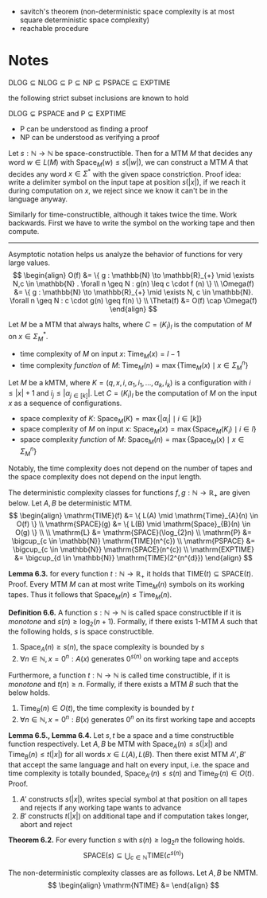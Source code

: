 
- savitch's theorem (non-deterministic space complexity is at most square deterministic space complexity)
- reachable procedure

# Notes

$\mathrm{DLOG} \subseteq \mathrm{NLOG} \subseteq \mathrm{P} \subseteq \mathrm{NP} \subseteq \mathrm{PSPACE} \subseteq \mathrm{EXPTIME}$

the following strict subset inclusions are known to hold

$\mathrm{DLOG} \subsetneq \mathrm{PSPACE}$ and $\mathrm{P} \subsetneq \mathrm{EXPTIME}$

- $\mathrm{P}$ can be understood as finding a proof
- $\mathrm{NP}$ can be understood as verifying a proof



Let $s : \mathbb{N} \to \mathbb{N}$ be space-constructible. Then for a MTM $M$ that decides any word $w \in L(M)$ with $\mathrm{Space}_{M}(w) \leq s(|w|)$, we can construct a MTM $A$ that decides any word $x \in \Sigma^{*}$ with the given space constriction. Proof idea: write a delimiter symbol on the input tape at position $s(|x|)$, if we reach it during computation on $x$, we reject since we know it can't be in the language anyway.

Similarly for time-constructible, although it takes twice the time. Work backwards. First we have to write the symbol on the working tape and then compute.

___

Asymptotic notation helps us analyze the behavior of functions for very large values.
$$
\begin{align}
O(f) &= \{ g : \mathbb{N} \to \mathbb{R}_{+} \mid \exists N,c \in \mathbb{N} . \forall n \geq N : g(n) \leq c \cdot f (n) \} \\
\Omega(f) &= \{   g : \mathbb{N}  \to \mathbb{R}_{+} \mid \exists N, c \in \mathbb{N}. \forall n \geq N : c \cdot g(n) \geq f(n)  \} \\
\Theta(f) &= O(f) \cap \Omega(f)
\end{align}
$$


Let $M$ be a MTM that always halts, where $C = (K_{i})_{l}$ is the computation of $M$ on $x \in \Sigma_{M}^{*}$.

- time complexity of $M$ on input $x$:		$\mathrm{Time}_{M}(x) = l - 1$
- time complexity *function* of $M$:		$\mathrm{Time}_{M}(n) = \max\{ \mathrm{Time}_{M}(x) \mid x \in \Sigma_{M}^{n} \}$

Let $M$ be a kMTM, where $K = (q, x, i, \alpha_{1}, i_{1}, \dots, \alpha_{k}, i_{k})$ is a configuration with $i \leq |x| + 1$ and $i_{j} \leq |\alpha_{j \in [k]}|$. Let $C = (K_{i})_{l}$ be the computation of $M$ on the input $x$ as a sequence of configurations.

- space complexity of $K$:				$\mathrm{Space}_{M}(K) = \max\{ |\alpha_{i}| \mid i \in [k] \}$
- space complexity of $M$ on input $x$:		$\mathrm{Space}_{M}(x) = \max\{ \mathrm{Space}_{M}(K_{i}) \mid i \in l \}$
- space complexity *function* of $M$:		$\mathrm{Space}_{M}(n) = \max\{ \mathrm{Space}_{M}(x) \mid x \in \Sigma_{M}^{n} \}$

Notably, the time complexity does not depend on the number of tapes and the space complexity does not depend on the input length.


The deterministic complexity classes for functions $f, g : \mathbb{N} \to \mathbb{R}_{+}$ are given below. Let $A, B$ be deterministic MTM.
$$
\begin{align}
\mathrm{TIME}(f) &= \{  L(A) \mid \mathrm{Time}_{A}(n) \in O(f) \} \\
\mathrm{SPACE}(g) &= \{ L(B) \mid \mathrm{Space}_{B}(n) \in O(g) \} \\
 \\
\mathrm{L} &= \mathrm{SPACE}(\log_{2}n) \\
\mathrm{P} &=  \bigcup_{c \in \mathbb{N}} \mathrm{TIME}(n^{c}) \\
\mathrm{PSPACE} &= \bigcup_{c \in \mathbb{N}} \mathrm{SPACE}(n^{c}) \\
\mathrm{EXPTIME} &= \bigcup_{d \in \mathbb{N}} \mathrm{TIME}(2^{n^{d}})
\end{align}
$$

**Lemma 6.3.** for every function $t : \mathbb{N} \to \mathbb{R}_{+}$ it holds that $\mathrm{TIME}(t) \subseteq \mathrm{SPACE}(t)$. Proof. Every MTM $M$ can at most write $\mathrm{Time}_{M}(n)$ symbols on its working tapes. Thus it follows that $\mathrm{Space}_{M}(n) \leq \mathrm{Time}_{M}(n)$.


**Definition 6.6.** A function $s : \mathbb{N} \to \mathbb{N}$ is called space constructible if it is *monotone* and $s(n) \geq \log_{2}(n+1)$. Formally, if there exists 1-MTM $A$ such that the following holds, $s$ is space constructible.
1. $\mathrm{Space}_{A}(n) \geq s(n)$, the space complexity is bounded by $s$
2. $\forall n \in \mathbb{N}, x = 0^{n} : A(x) \text{ generates } 0^{s(n)} \text{ on working tape and accepts}$

Furthermore, a function $t : \mathbb{N} \to \mathbb{N}$ is called time constructible, if it is *monotone* and  $t(n) \geq n$. Formally, if there exists a MTM $B$ such that the below holds.
1. $\mathrm{Time}_{B}(n) \in O(t)$, the time complexity is bounded by $t$
2. $\forall n \in \mathbb{N}, x = 0^{n} : B(x) \text{ generates } 0^{n} \text{ on its first working tape and accepts}$

**Lemma 6.5., Lemma 6.4.** Let $s, t$ be a space and a time constructible function respectively. Let $A, B$ be MTM with $\mathrm{Space}_{A}(n) \leq s(|x|)$ and $\mathrm{Time}_{B}(n) \leq t(|x|)$ for all words $x \in L(A), L(B)$. Then there exist MTM $A', B'$ that accept the same language and halt on every input, i.e. the space and time complexity is totally bounded, $\mathrm{Space}_{A'}(n) \leq s(n)$ and $\mathrm{Time}_{B'}(n) \in O(t)$. Proof.
1. $A'$ constructs $s(|x|)$, writes special symbol at that position on all tapes and rejects if any working tape wants to advance
2. $B'$ constructs $t(|x|)$ on additional tape and if computation takes longer, abort and reject


**Theorem 6.2.** For every function $s$ with $s(n) \geq \log_{2}n$ the following holds.
$$
\mathrm{SPACE}(s) \subseteq \bigcup_{c \in \mathbb{N}} \mathrm{TIME}(c^{s(n)})
$$





The non-deterministic complexity classes are as follows. Let $A, B$ be NMTM.
$$
\begin{align}
\mathrm{NTIME} &= 
\end{align}
$$
